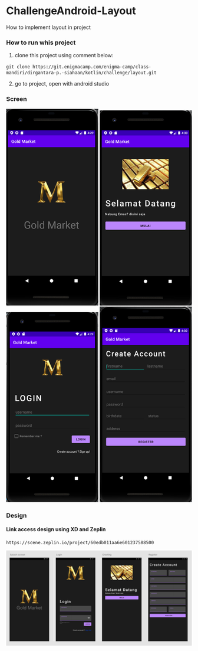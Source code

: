 # ChallengeAndroid-Layout
How to implement layout in project

### How to run whis project
1. clone this project using comment below:
```clone
git clone https://git.enigmacamp.com/enigma-camp/class-mandiri/dirgantara-p.-siahaan/kotlin/challenge/layout.git
```
2. go to project, open with android studio


### Screen
<p align="col">
<img src="/image-screen/splash.png" width="250" title="hover text">
<img src="/image-screen/greeting.png" width="250" title="hover text">
<img src="/image-screen/login.png" width="250" title="hover text">
<img src="/image-screen/register.png" width="250" title="hover text">
</p>


### Design 
#### Link access design using XD and Zeplin
```clone
https://scene.zeplin.io/project/60edb011aa6e601237588500
```
![Screenshoot](/image-screen/design.png)


